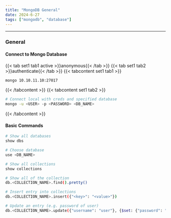 ```yaml
---
title: "MongoDB General"
date: 2024-6-27
tags: ["mongodb", "database"]
---
```


---
### General

#### Connect to Mongo Database

{{< tab set1 tab1 active >}}anonymous{{< /tab >}}
{{< tab set1 tab2 >}}authenticate{{< /tab >}}
{{< tabcontent set1 tab1 >}}

<div>

```bash
mongo 10.10.11.10:27017
```

</div>

{{< /tabcontent >}}
{{< tabcontent set1 tab2 >}}

<div>

```bash
# Connect local with creds and specified database
mongo -u <USER> -p <PASSWORD> <DB_NAME>
```

</div>

{{< /tabcontent >}}

#### Basic Commands

<div>

```bash
# Show all databases
show dbs
```

```bash
# Choose database
use <DB_NAME>
```

```bash
# Show all collections
show collections
```

```bash
# Show all of the collection
db.<COLLECTION_NAME>.find().pretty()
```

```bash
# Insert entry into collections
db.<COLLECTION_NAME>.insert({"<key>": "<value>"})
```

```bash
# Update an entry (e.g. password of user)
db.<COLLECTION_NAME>.update({"username": "user"}, {$set: {"password": "password"}});
```

</div>

<br>